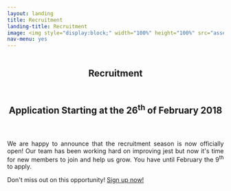 ```yaml
---
layout: landing
title: Recruitment
landing-title: Recruitment
image: <img style="display:block;" width="100%" height="100%" src="assets/images/recrutamento.png" alt="" data-position="center" />
nav-menu: yes
---
```

<meta http-equiv="X-FRAME-OPTIONS" content="ALLOW">
<!-- Banner -->
<!-- Note: The "styleN" class below should match that of the header element. -->
<section id="banner" class="style2">
	<div class="inner">
		<span class="image">
			<img src="{{ site.baseurl }}/{{ page.image }}" alt="" />
		</span>
		<header class="major">
			<h1>Recruitment</h1>
		</header>
	</div>
</section>
<!-- Main -->
<div id="main">

<!-- One -->
<section id="one">
	<div class="inner">
		<header class="major">
			<h2>Application Starting at the 26<sup>th</sup> of February 2018</h2>
		</header>
		<p align='justify'>
			We are happy to announce that the recruitment season is now officially open! Our team has been working hard on improving jest but now it's time for new members to join and help us grow. You have until February the 9<sup>th</sup> to apply.
		</p>
		<p align='justify'>
			Don't miss out on this opportunity!
			<a href="https://jestrecrutamento.typeform.com/to/o7sMmA">Sign up now!</a>
		</p>	
	</div>
</section>